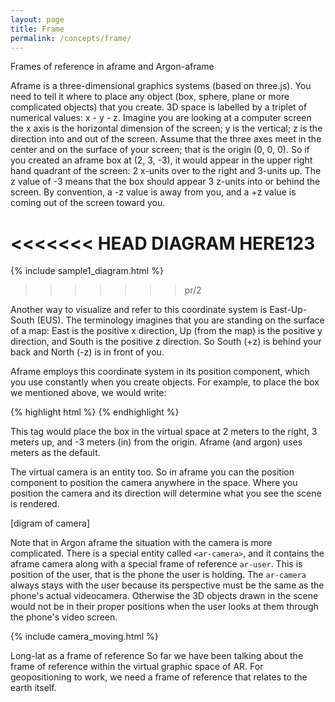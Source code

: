 ```yaml
---
layout: page 
title: Frame  
permalink: /concepts/frame/
---
```


Frames of reference in aframe and Argon-aframe

Aframe is a three-dimensional graphics systems (based on three.js). You need to tell it where to place any object (box, sphere, plane or more complicated objects) that you create. 3D space is labelled by a triplet of numerical values: x - y - z.  Imagine you  are looking at a computer screen the x axis is the horizontal dimension of the screen; y is the vertical; z is the direction into and out of the screen. Assume that the three axes meet in the center and on the surface of your screen; that is the origin (0, 0, 0).  So if you created an aframe box at (2, 3, -3), it would appear in the upper right hand quadrant of the screen: 2 x-units over to the right and 3-units up. The z value of -3 means that the box should appear 3 z-units into or behind the screen. By convention, a -z value is away from you, and a +z value is coming out of the screen toward you.

<<<<<<< HEAD
DIAGRAM HERE123
=======
{% include sample1_diagram.html %}
>>>>>>> pr/2

Another way to visualize and refer to this coordinate system is East-Up-South (EUS). The terminology imagines that you are standing on the surface of a map: East is the positive x direction, Up (from the map) is the positive y direction, and South is the positive z direction. So South (+z) is behind your back and North (-z) is in front of you.

Aframe employs this coordinate system in its position component, which you use constantly when you create objects. For example, to place the box we mentioned above, we would write:

{% highlight html %}
<a-box position="2 3 -3"></a-box>
{% endhighlight %}

This tag would place the box in the virtual space at 2 meters to the right, 3 meters up, and -3 meters (in) from the origin. Aframe (and argon) uses meters as the default.

The virtual camera is an entity too. So in aframe you can the position component to position the camera anywhere in the space. Where you position the camera and its direction will determine what you see the scene is rendered. 

[digram of camera] 

Note that in Argon aframe the situation with the camera is more complicated. There is a special entity called `<ar-camera>`, and it contains the aframe camera along with a special frame of reference `ar-user`. This is position of the user, that is the phone the user is holding. The `ar-camera` always stays with the user because its perspective must be the same as the phone's actual videocamera. Otherwise the 3D objects drawn in the scene would not be in their proper positions when the user looks at them through the phone's video screen.

{% include camera_moving.html %}

Long-lat as a frame of reference 
So far we have been talking about the frame of reference within the virtual graphic space of AR. For geopositioning to work, we need a frame of reference that relates to the earth itself. 
